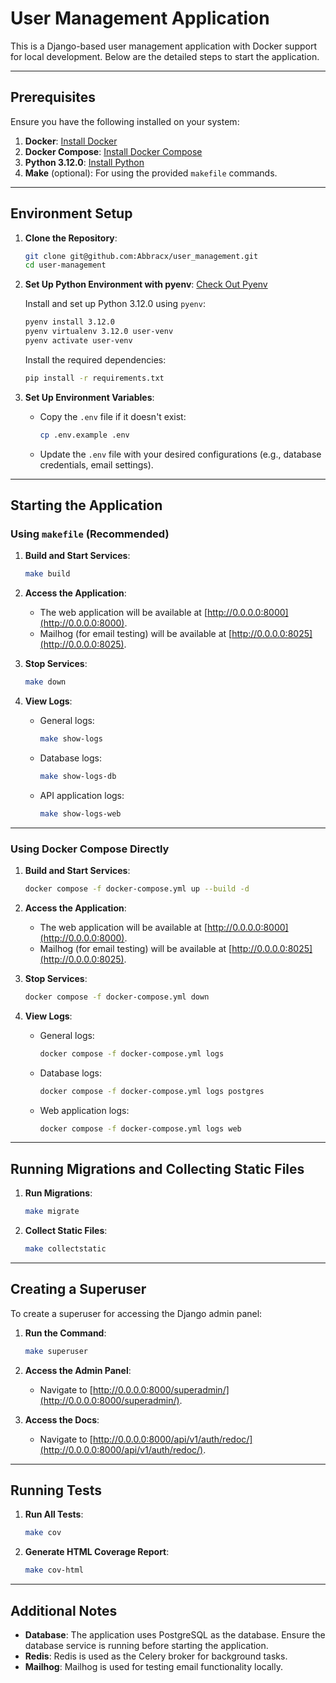 # User Management Application

This is a Django-based user management application with Docker support for local development. Below are the detailed steps to start the application.

---

## Prerequisites

Ensure you have the following installed on your system:

1. **Docker**: [Install Docker](https://docs.docker.com/get-docker/)
2. **Docker Compose**: [Install Docker Compose](https://docs.docker.com/compose/install/)
3. **Python 3.12.0**: [Install Python](https://www.python.org/downloads/)
4. **Make** (optional): For using the provided `makefile` commands.

---

## Environment Setup

1. **Clone the Repository**:

   ```bash
   git clone git@github.com:Abbracx/user_management.git
   cd user-management
   ```

2. **Set Up Python Environment with pyenv**:
   [Check Out Pyenv](https://github.com/pyenv/pyenv#installation)

   Install and set up Python 3.12.0 using `pyenv`:
   

   ```bash
   pyenv install 3.12.0
   pyenv virtualenv 3.12.0 user-venv
   pyenv activate user-venv
   ```

   Install the required dependencies:

   ```bash
   pip install -r requirements.txt
   ```

3. **Set Up Environment Variables**:
   - Copy the `.env` file if it doesn't exist:
     ```bash
     cp .env.example .env
     ```
   - Update the `.env` file with your desired configurations (e.g., database credentials, email settings).

---

## Starting the Application

### Using `makefile` (Recommended)

1. **Build and Start Services**:

   ```bash
   make build
   ```

2. **Access the Application**:

   - The web application will be available at [http://0.0.0.0:8000](http://0.0.0.0:8000).
   - Mailhog (for email testing) will be available at [http://0.0.0.0:8025](http://0.0.0.0:8025).

3. **Stop Services**:

   ```bash
   make down
   ```

4. **View Logs**:
   - General logs:
     ```bash
     make show-logs
     ```
   - Database logs:
     ```bash
     make show-logs-db
     ```
   - API application logs:
     ```bash
     make show-logs-web
     ```

---

### Using Docker Compose Directly

1. **Build and Start Services**:

   ```bash
   docker compose -f docker-compose.yml up --build -d
   ```

2. **Access the Application**:

   - The web application will be available at [http://0.0.0.0:8000](http://0.0.0.0:8000).
   - Mailhog (for email testing) will be available at [http://0.0.0.0:8025](http://0.0.0.0:8025).

3. **Stop Services**:

   ```bash
   docker compose -f docker-compose.yml down
   ```

4. **View Logs**:
   - General logs:
     ```bash
     docker compose -f docker-compose.yml logs
     ```
   - Database logs:
     ```bash
     docker compose -f docker-compose.yml logs postgres
     ```
   - Web application logs:
     ```bash
     docker compose -f docker-compose.yml logs web
     ```

---

## Running Migrations and Collecting Static Files

1. **Run Migrations**:

   ```bash
   make migrate
   ```

2. **Collect Static Files**:
   ```bash
   make collectstatic
   ```

---

## Creating a Superuser

To create a superuser for accessing the Django admin panel:

1. **Run the Command**:

   ```bash
   make superuser
   ```

2. **Access the Admin Panel**:

   - Navigate to [http://0.0.0.0:8000/superadmin/](http://0.0.0.0:8000/superadmin/).

3. **Access the Docs**:
   - Navigate to [http://0.0.0.0:8000/api/v1/auth/redoc/](http://0.0.0.0:8000/api/v1/auth/redoc/).

---

## Running Tests

1. **Run All Tests**:

   ```bash
   make cov
   ```

2. **Generate HTML Coverage Report**:
   ```bash
   make cov-html
   ```

---

## Additional Notes

- **Database**: The application uses PostgreSQL as the database. Ensure the database service is running before starting the application.
- **Redis**: Redis is used as the Celery broker for background tasks.
- **Mailhog**: Mailhog is used for testing email functionality locally.
